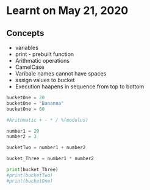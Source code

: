# Learnt on May 21, 2020

## Concepts
  - variables
  - print - prebuilt function
  - Arithmatic operations
  - CamelCase
  - Varibale names cannot have spaces
  - assign values to bucket
  - Execution haapens in sequence from top to bottom

```py
bucketOne = 20
bucketOne = "Bananna"
bucketOne = 60

#Arithmatic + - * / %(modulus)

number1 = 20
number2 = 3

bucketTwo = number1 + number2

bucket_Three = number1 * number2

print(bucket_Three)
#print(bucketTwo)
#print(bucketOne)
```
